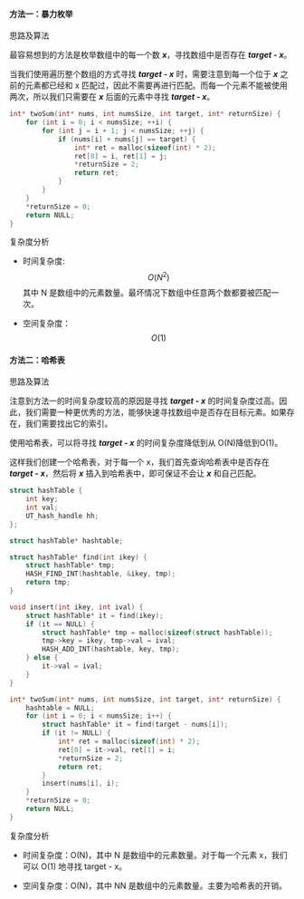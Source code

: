 #### 方法一：暴力枚举

思路及算法

最容易想到的方法是枚举数组中的每一个数 ***x***，寻找数组中是否存在 ***target - x***。

当我们使用遍历整个数组的方式寻找 ***target - x*** 时，需要注意到每一个位于 ***x*** 之前的元素都已经和 x 匹配过，因此不需要再进行匹配。而每一个元素不能被使用两次，所以我们只需要在 ***x*** 后面的元素中寻找 ***target - x***。

```c
int* twoSum(int* nums, int numsSize, int target, int* returnSize) {
    for (int i = 0; i < numsSize; ++i) {
        for (int j = i + 1; j < numsSize; ++j) {
            if (nums[i] + nums[j] == target) {
                int* ret = malloc(sizeof(int) * 2);
                ret[0] = i, ret[1] = j;
                *returnSize = 2;
                return ret;
            }
        }
    }
    *returnSize = 0;
    return NULL;
}
```

复杂度分析

- 时间复杂度: 
  $$
  O(N^2)
  $$
   其中 N 是数组中的元素数量。最坏情况下数组中任意两个数都要被匹配一次。

- 空间复杂度：
  $$
  O(1)
  $$
  

#### 方法二：哈希表
思路及算法

注意到方法一的时间复杂度较高的原因是寻找 ***target - x*** 的时间复杂度过高。因此，我们需要一种更优秀的方法，能够快速寻找数组中是否存在目标元素。如果存在，我们需要找出它的索引。

使用哈希表，可以将寻找 ***target - x*** 的时间复杂度降低到从 O(N)降低到O(1)。

这样我们创建一个哈希表，对于每一个 x，我们首先查询哈希表中是否存在 ***target - x***，然后将 ***x*** 插入到哈希表中，即可保证不会让 ***x*** 和自己匹配。

```c
struct hashTable {
    int key;
    int val;
    UT_hash_handle hh;
};

struct hashTable* hashtable;

struct hashTable* find(int ikey) {
    struct hashTable* tmp;
    HASH_FIND_INT(hashtable, &ikey, tmp);
    return tmp;
}

void insert(int ikey, int ival) {
    struct hashTable* it = find(ikey);
    if (it == NULL) {
        struct hashTable* tmp = malloc(sizeof(struct hashTable));
        tmp->key = ikey, tmp->val = ival;
        HASH_ADD_INT(hashtable, key, tmp);
    } else {
        it->val = ival;
    }
}

int* twoSum(int* nums, int numsSize, int target, int* returnSize) {
    hashtable = NULL;
    for (int i = 0; i < numsSize; i++) {
        struct hashTable* it = find(target - nums[i]);
        if (it != NULL) {
            int* ret = malloc(sizeof(int) * 2);
            ret[0] = it->val, ret[1] = i;
            *returnSize = 2;
            return ret;
        }
        insert(nums[i], i);
    }
    *returnSize = 0;
    return NULL;
}
```

复杂度分析

- 时间复杂度：O(N)，其中 N 是数组中的元素数量。对于每一个元素 x，我们可以 O(1) 地寻找 target - x。


- 空间复杂度：O(N)，其中 NN 是数组中的元素数量。主要为哈希表的开销。
